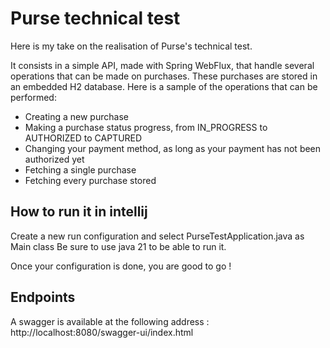 # Purse technical test

Here is my take on the realisation of Purse's technical test.

It consists in a simple API, made with Spring WebFlux, that handle several operations that can be made on purchases.
These purchases are stored in an embedded H2 database.
Here is a sample of the operations that can be performed:
 - Creating a new purchase
 - Making a purchase status progress, from IN_PROGRESS to AUTHORIZED to CAPTURED
 - Changing your payment method, as long as your payment has not been authorized yet
 - Fetching a single purchase
 - Fetching every purchase stored

## How to run it in intellij

Create a new run configuration and select PurseTestApplication.java as Main class
Be sure to use java 21 to be able to run it.

Once your configuration is done, you are good to go !

## Endpoints

A swagger is available at the following address : http://localhost:8080/swagger-ui/index.html